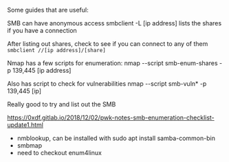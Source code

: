 Some guides that are useful:


SMB can have anonymous access
smbclient -L [ip address] lists the shares if you have a connection

After listing out shares, check to see if you can connect to any of them
`smbclient //[ip address]/[share]`


Nmap has a few scripts for enumeration:
nmap --script smb-enum-shares -p 139,445 [ip address]

Also has script to check for vulnerabilities
nmap --script smb-vuln* -p 139,445 [ip]


Really good to try and list out the SMB

https://0xdf.gitlab.io/2018/12/02/pwk-notes-smb-enumeration-checklist-update1.html

- nmblookup, can be installed with sudo apt install samba-common-bin
- smbmap
- need to checkout enum4linux